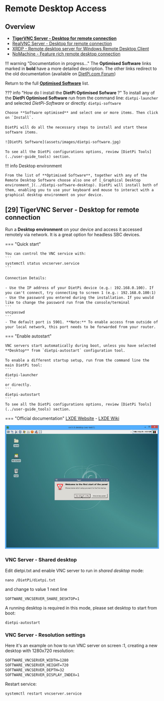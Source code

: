 # Remote Desktop Access

## Overview
- [**TigerVNC Server - Desktop for remote connection**](#29-tigervnc-server-desktop-for-remote-connection)
- [RealVNC Server - Desktop for remote connection](https://dietpi.com/phpbb/viewtopic.php?f=8&t=5&start=80#p4149)
- [XRDP - Remote desktop server for Windows Remote Desktop Client](https://dietpi.com/phpbb/viewtopic.php?f=8&t=5&start=70#p2074)
- [NoMachine - Feature rich remote desktop connection](https://dietpi.com/phpbb/viewtopic.php?f=8&t=5&start=60#p2071)

!!! warning "Documentation in progress..." 
    The **Optimised Software** links marked in **bold** have a more detailed description. The other links redirect to the old documentation (available on [DietPi.com Forum](https://dietpi.com/phpbb/viewtopic.php?f=8&t=5))  

Return to the full [**Optimised Software**](../user-optimised-software) list.

??? info "How do I install the **DietPi Optimised Sofware**  ?" 
    To install any of the **DietPi Optimised Software** run from the command line: 
    ```
    dietpi-launcher 
    ```
    and selected _DietPi-Software_ or directly: 
    ```
    dietpi-software 
    ```
    
    Choose **Software optimised** and select one or more items. Then click on `Install`. 
    
    DietPi will do all the necessary steps to install and start these software items.

    ![DietPi Software](assets/images/dietpi-software.jpg)

    To see all the DietPi configurations options, review [DietPi Tools](../user-guide_tools) section.

!!! info Desktop environment

    From the list of **Optimised Software**, together with any of the Remote Desktop Software choose also one of [_Graphical Desktop environment_](../dietpi-software-desktop). DietPi will install both of them, enabling you to use your keyboard and mouse to interact with a graphical desktop environment on your device.

## [29] TigerVNC Server - Desktop for remote connection

Run a **Desktop environment** on your device and access it accessed remotely via network. It is a great option for headless SBC devices.

=== "Quick start"

    You can control the VNC service with:
    ``` 
    systemctl status vncserver.service
    ```

    Connection Details:

    - Use the IP address of your DietPi device (e.g.: 192.168.0.100). If you can't connect, try connecting to screen 1 (e.g.: 192.168.0.100:1)
    - Use the password you entered during the installation. If you would like to change the password run from the console/terminal
    ```
    vncpasswd 
    ```
    - The default port is 5901. **Note:** To enable access from outside of your local network, this port needs to be forwarded from your router.

=== "Enable autostart"

    VNC servers start automatically during boot, unless you have selected **Desktop** from `dietpi-autostart` configuration tool.

    To enable a different startup setup, run from the command line the main DietPi tool: 
    ```
    dietpi-launcher 
    ```
    or directly. 
    ```
    dietpi-autostart 
    ```
    To see all the DietPi configurations options, review [DietPi Tools](../user-guide_tools) section.

=== "Official documentation"
    [LXDE Website](https://www.lxde.org) - [LXDE Wiki](https://wiki.lxde.org/en/Main_Page)

![DietPi-Remote-Desktop-TigerVNC](assets/images/dietpi-software-remote-desktop-tigervnc.jpg)


### VNC Server - Shared desktop

Edit dietpi.txt and enable VNC server to run in _shared desktop_ mode:

```
nano /DietPi/dietpi.txt
```

and change to value 1 next line 
```
SOFTWARE_VNCSERVER_SHARE_DESKTOP=1
```

A running desktop is required in this mode, please set desktop to start from boot:
```
dietpi-autostart
```

### VNC Server - Resolution settings

Here it's an example on how to run VNC server on screen :1, creating a new desktop with 1280x720 resolution:

```
SOFTWARE_VNCSERVER_WIDTH=1280
SOFTWARE_VNCSERVER_HEIGHT=720
SOFTWARE_VNCSERVER_DEPTH=32
SOFTWARE_VNCSERVER_DISPLAY_INDEX=1
```

Restart service:
```
systemctl restart vncserver.service
```
